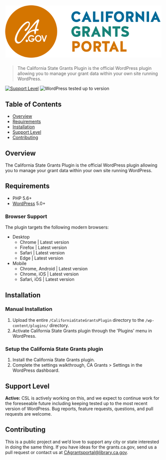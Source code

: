 # ![California State Grants Portal](assets/images/csl-logo-header.png "California State Grants Portal")

> The California State Grants Plugin is the official WordPress plugin allowing you to manage your grant data within your own site running WordPress.

[![Support Level](https://img.shields.io/badge/support-active-green.svg)](#support-level) ![WordPress tested up to version](https://img.shields.io/badge/WordPress-v5.4%20tested-success.svg)

## Table of Contents
* [Overview](#overview)
* [Requirements](#requirements)
* [Installation](#installation)
* [Support Level](#support-level)
* [Contributing](#contributing)

## Overview

The California State Grants Plugin is the official WordPress plugin allowing you to manage your grant data within your own site running WordPress.

## Requirements

- PHP 5.6+
- [WordPress](http://wordpress.org) 5.0+

### Browser Support

The plugin targets the following modern browsers:

* Desktop
    * Chrome | Latest version
    * Firefox | Latest version
    * Safari | Latest version
    * Edge | Latest version
* Mobile
    * Chrome, Android | Latest version
    * Chrome, iOS | Latest version
    * Safari, iOS | Latest version

## Installation

### Manual Installation

1. Upload the entire `/CaliforniaStateGrantsPlugin` directory to the `/wp-content/plugins/` directory.
2. Activate California State Grants plugin through the 'Plugins' menu in WordPress.

### Setup the California State Grants plugin

1. Install the California State Grants plugin.
2. Complete the settings walkthrough, CA Grants > Settings in the WordPress dashboard.

## Support Level

**Active:** CSL is actively working on this, and we expect to continue work for the foreseeable future including keeping tested up to the most recent version of WordPress. Bug reports, feature requests, questions, and pull requests are welcome.

## Contributing

This is a public project and we’d love to support any city or state interested in doing the same thing. If you have ideas for the grants.ca.gov, send us a pull request or contact us at <a href="mailto:CAgrantsportal@library.ca.gov">CAgrantsportal@library.ca.gov</a>.
